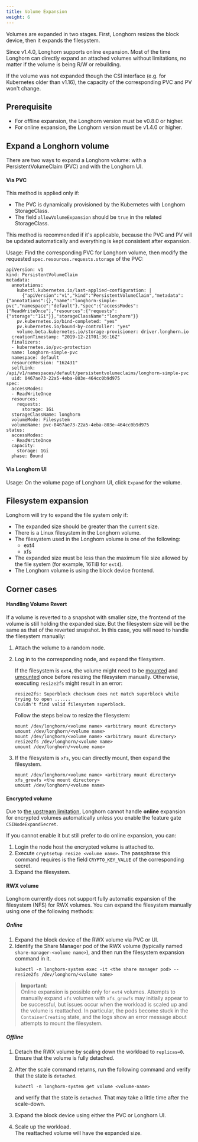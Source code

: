 ```yaml
---
title: Volume Expansion
weight: 6
---
```


Volumes are expanded in two stages. First, Longhorn resizes the block device, then it expands the filesystem.

Since v1.4.0, Longhorn supports online expansion. Most of the time Longhorn can directly expand an attached volumes without limitations, no matter if the volume is being R/W or rebuilding.

If the volume was not expanded though the CSI interface (e.g. for Kubernetes older than v1.16), the capacity of the corresponding PVC and PV won't change.

## Prerequisite

- For offline expansion, the Longhorn version must be v0.8.0 or higher.
- For online expansion, the Longhorn version must be v1.4.0 or higher.

## Expand a Longhorn volume

There are two ways to expand a Longhorn volume: with a PersistentVolumeClaim (PVC) and with the Longhorn UI.

#### Via PVC

This method is applied only if:

- The PVC is dynamically provisioned by the Kubernetes with Longhorn StorageClass.
- The field `allowVolumeExpansion` should be `true` in the related StorageClass.

This method is recommended if it's applicable, because the PVC and PV will be updated automatically and everything is kept consistent after expansion.

Usage: Find the corresponding PVC for Longhorn volume, then modify the requested `spec.resources.requests.storage` of the PVC:

```
apiVersion: v1
kind: PersistentVolumeClaim
metadata:
  annotations:
    kubectl.kubernetes.io/last-applied-configuration: |
      {"apiVersion":"v1","kind":"PersistentVolumeClaim","metadata":{"annotations":{},"name":"longhorn-simple-pvc","namespace":"default"},"spec":{"accessModes":["ReadWriteOnce"],"resources":{"requests":{"storage":"1Gi"}},"storageClassName":"longhorn"}}
    pv.kubernetes.io/bind-completed: "yes"
    pv.kubernetes.io/bound-by-controller: "yes"
    volume.beta.kubernetes.io/storage-provisioner: driver.longhorn.io
  creationTimestamp: "2019-12-21T01:36:16Z"
  finalizers:
  - kubernetes.io/pvc-protection
  name: longhorn-simple-pvc
  namespace: default
  resourceVersion: "162431"
  selfLink: /api/v1/namespaces/default/persistentvolumeclaims/longhorn-simple-pvc
  uid: 0467ae73-22a5-4eba-803e-464cc0b9d975
spec:
  accessModes:
  - ReadWriteOnce
  resources:
    requests:
      storage: 1Gi
  storageClassName: longhorn
  volumeMode: Filesystem
  volumeName: pvc-0467ae73-22a5-4eba-803e-464cc0b9d975
status:
  accessModes:
  - ReadWriteOnce
  capacity:
    storage: 1Gi
  phase: Bound
```

#### Via Longhorn UI

Usage: On the volume page of Longhorn UI, click `Expand` for the volume.

## Filesystem expansion

Longhorn will try to expand the file system only if:

- The expanded size should be greater than the current size.
- There is a Linux filesystem in the Longhorn volume.
- The filesystem used in the Longhorn volume is one of the following:
    - ext4
    - xfs
- The expanded size must be less than the maximum file size allowed by the file system (for example, 16TiB for `ext4`).
- The Longhorn volume is using the block device frontend.

## Corner cases

#### Handling Volume Revert

If a volume is reverted to a snapshot with smaller size, the frontend of the volume is still holding the expanded size. But the filesystem size will be the same as that of the reverted snapshot. In this case, you will need to handle the filesystem manually:

1. Attach the volume to a random node.
2. Log in to the corresponding node, and expand the filesystem.

    If the filesystem is `ext4`, the volume might need to be [mounted](https://linux.die.net/man/8/mount) and [umounted](https://linux.die.net/man/8/umount) once before resizing the filesystem manually. Otherwise, executing `resize2fs` might result in an error:

    ```
    resize2fs: Superblock checksum does not match superblock while trying to open ......
    Couldn't find valid filesystem superblock.
    ```

    Follow the steps below to resize the filesystem:

    ```
    mount /dev/longhorn/<volume name> <arbitrary mount directory>
    umount /dev/longhorn/<volume name>
    mount /dev/longhorn/<volume name> <arbitrary mount directory>
    resize2fs /dev/longhorn/<volume name>
    umount /dev/longhorn/<volume name>
    ```

3. If the filesystem is `xfs`, you can directly mount, then expand the filesystem.

    ```
    mount /dev/longhorn/<volume name> <arbitrary mount directory>
    xfs_growfs <the mount directory>
    umount /dev/longhorn/<volume name>
    ```

#### Encrypted volume

Due to [the upstream limitation](https://kubernetes.io/blog/2022/09/21/kubernetes-1-25-use-secrets-while-expanding-csi-volumes-on-node-alpha/), Longhorn cannot handle **online** expansion for encrypted volumes automatically unless you enable the feature gate `CSINodeExpandSecret`.

If you cannot enable it but still prefer to do online expansion, you can:
1. Login the node host the encrypted volume is attached to.
2. Execute `cryptsetup resize <volume name>`. The passphrase this command requires is the field `CRYPTO_KEY_VALUE` of the corresponding secret.
3. Expand the filesystem.

#### RWX volume

Longhorn currently does not support fully automatic expansion of the filesystem (NFS) for RWX volumes.  You can expand the filesystem manually using one of the following methods:

##### Online
1. Expand the block device of the RWX volume via PVC or UI.
2. Identify the Share Manager pod of the RWX volume (typically named `share-manager-<volume name>`), and then run the filesystem expansion command in it.
    ```shell
    kubectl -n longhorn-system exec -it <the share manager pod> -- resize2fs /dev/longhorn/<volume name>
    ```

> **Important**:  
> Online expansion is possible only for `ext4` volumes. Attempts to manually expand `xfs` volumes with `xfs_growfs` may initially appear to be successful, but issues occur when the workload is scaled up and the volume is reattached. In particular, the pods become stuck in the `ContainerCreating` state, and the logs show an error message about attempts to mount the filesystem.

##### Offline

1. Detach the RWX volume by scaling down the workload to `replicas=0`. Ensure that the volume is fully detached.

1. After the scale command returns, run the following command and verify that the state is `detached`.
    ```shell
    kubectl -n longhorn-system get volume <volume-name>
    ```
    and verify that the state is `detached`.  That may take a little time after the scale-down.
3. Expand the block device using either the PVC or Longhorn UI.
4. Scale up the workload.  
The reattached volume will have the expanded size.


